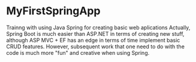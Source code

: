 # MyFirstSpringApp
Trainng with using Java Spring for creating basic web aplications
Actually, Spring Boot is much easier than ASP.NET in terms of creating new stuff, although ASP MVC + EF has an edge in terms of time implement basic CRUD features.
However, subsequent work that one need to do with the code is much more "fun" and creative when using Spring.
